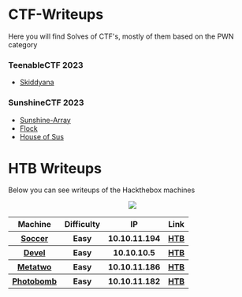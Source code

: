 # CTF-Writeups
Here you will find Solves of CTF's, mostly of them based on the PWN category

<h3>TeenableCTF 2023</h3>
<ul>
    <li><a href="https://github.com/Wanasgheo/Writeups/blob/main/ctf-writeups/TeenableCtf-2023/Skiddyana/README.md">Skiddyana</a></li>
</ul>

<h3>SunshineCTF 2023</h3>
<ul>
    <li><a href="https://github.com/Wanasgheo/Writeups/blob/main/ctf-writeups/SunshineCTF-2023/Sunshine-array/README.md">Sunshine-Array</a></li>
    <li><a href="https://github.com/Wanasgheo/Writeups/blob/main/ctf-writeups/SunshineCTF-2023/Flock/README.md">Flock</a></li>
    <li><a href="https://github.com/Wanasgheo/Writeups/blob/main/ctf-writeups/SunshineCTF-2023/House_of_sus/README.md">House of Sus</a></li>
</ul>

# HTB Writeups
Below you can see writeups of the Hackthebox machines


<div align="center">
  <img src="https://github.com/Wanasgheo/Writeups/assets/111740362/fbce6193-6cfd-4ef8-acde-5c6f9fbcf03d"></img>
</div>

<table align="center">
  <tr>
    <th>Machine</th>
    <th>Difficulty</th>
    <th>IP</th>
    <th>Link</th>
  </tr>
  <tr>
    <th><a href="https://github.com/Wanasgheo/Writeups/tree/main/HackTheBox/Easy/Soccer" target="_BLANK">Soccer</a></th>
    <th>Easy</th>
    <th>10.10.11.194</th>
    <th><a href="https://app.hackthebox.com/machines/519" target="_BLANK"> HTB</th>
  </tr>
  <tr>
    <th><a href="https://github.com/Wanasgheo/Writeups/tree/main/HackTheBox/Easy/Devel" target="_BLANK">Devel</a></th>
    <th>Easy</th>
    <th>10.10.10.5</th>
    <th><a href="https://app.hackthebox.com/machines/3" target="_BLANK"> HTB</th>
  </tr>
  <tr>
    <th><a href="https://github.com/Wanasgheo/Writeups/tree/main/HackTheBox/Easy/Metatwo" target="_BLANK">Metatwo</a></th>
    <th>Easy</th>
    <th>10.10.11.186</th>
    <th><a href="https://app.hackthebox.com/machines/504" target="_BLANK"> HTB</th>
  </tr>
  <tr>
    <th><a href="https://github.com/Wanasgheo/Writeups/tree/main/HackTheBox/Easy/Photobomb" target="_BLANK">Photobomb</a></th>
    <th>Easy</th>
    <th>10.10.11.182</th>
    <th><a href="https://app.hackthebox.com/machines/500" target="_BLANK"> HTB</th>
  </tr>    
</table>
